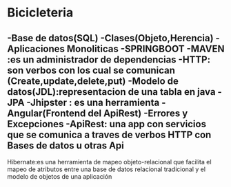 # Bicicleteria



-Base de datos(SQL)
-Clases(Objeto,Herencia)
-Aplicaciones Monoliticas
-SPRINGBOOT
-MAVEN :es un administrador de dependencias
-HTTP: son verbos con los cual se comunican (Create,update,delete,put)
-Modelo de datos(JDL):representacion de una tabla en java
-JPA
-Jhipster : es una herramienta 
-Angular(Frontend del ApiRest)
-Errores y Excepciones
-ApiRest: una app con servicios que se comunica a traves de verbos HTTP con Bases de datos u otras Api
---------------
Hibernate:es una herramienta de mapeo objeto-relacional que facilita el mapeo de atributos
 entre una base de datos relacional tradicional y el modelo de objetos de una aplicación
